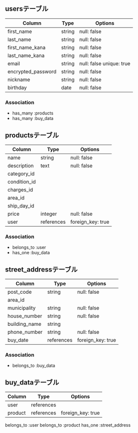 
## usersテーブル

| Column              | Type       | Options                  |
| ------------------- | ---------- | ------------------------ |
| first_name          | string     | null: false              |
| last_name           | string     | null: false              |
| first_name_kana     | string     | null: false              |
| last_name_kana      | string     | null: false              |
| email               | string     | null: false unique: true |
| encrypted_password  | string     | null: false              |
| nickname            | string     | null: false              |
| birthday            | date       | null: false              |

### Association

- has_many :products
- has_many :buy_data

## productsテーブル

| Column              | Type       | Options           |
| ------------------- | ---------- | ----------------- |
| name                | string     | null: false       |
| description         | text       | null: false       |
| category_id         |            |                   |
| condition_id        |            |                   |
| charges_id          |            |                   |
| area_id             |            |                   |
| ship_day_id         |            |                   |
| price               | integer    | null: false       |
| user                | references | foreign_key: true |

### Association

- belongs_to :user
- has_one :buy_data


## street_addressテーブル

| Column              | Type       | Options           |
| ------------------- | ---------- | ----------------- |
| post_code           | string     | null: false       |
| area_id             |            |                   |
| municipality        | string     | null: false       |
| house_number        | string     | null: false       |
| building_name       | string     |                   |
| phone_number        | string     | null: false       |
| buy_date            | references | foreign_key: true |

### Association

- belongs_to :buy_data

## buy_dataテーブル

| Column              | Type       | Options           |
| ------------------- | ---------- | ----------------- |
| user                | references |                   |
| product             | references | foreign_key: true |


belongs_to :user
belongs_to :product
has_one :street_address
